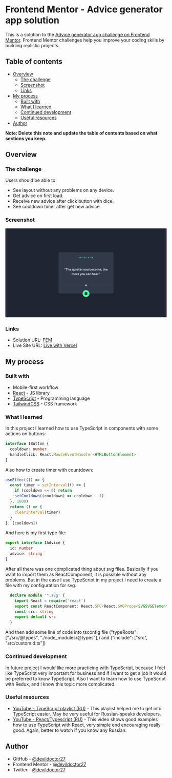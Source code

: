 # Frontend Mentor - Advice generator app solution

This is a solution to the [Advice generator app challenge on Frontend Mentor](https://www.frontendmentor.io/challenges/advice-generator-app-QdUG-13db). Frontend Mentor challenges help you improve your coding skills by building realistic projects.

## Table of contents

- [Overview](#overview)
  - [The challenge](#the-challenge)
  - [Screenshot](#screenshot)
  - [Links](#links)
- [My process](#my-process)
  - [Built with](#built-with)
  - [What I learned](#what-i-learned)
  - [Continued development](#continued-development)
  - [Useful resources](#useful-resources)
- [Author](#author)

**Note: Delete this note and update the table of contents based on what sections you keep.**

## Overview

### The challenge

Users should be able to:

- See layout without any problems on any device.
- Get advice on first load.
- Receive new advice after click button with dice.
- See cooldown timer after get new advice.

### Screenshot

![](./screenshot.jpg)

### Links

- Solution URL: [FEM](https://www.frontendmentor.io/solutions/advice-generator-app-with-reacttypescripttailwindcss-4NOXG5Mtb)
- Live Site URL: [Live with Vercel](https://advice-generator-gules.vercel.app/)

## My process

### Built with

- Mobile-first workflow
- [React](https://reactjs.org/) - JS library
- [TypeScript](https://www.typescriptlang.org/) - Programming language
- [TailwindCSS](https://tailwindcss.com/) - CSS framework

### What I learned

In this project I learned how to use TypeScript in components with some actions on buttons:

```typescript
interface IButton {
  cooldown: number
  handleClick: React.MouseEventHandler<HTMLButtonElement>
}
```

Also how to create timer with countdown:

```js
useEffect(() => {
  const timer = setInterval(() => {
    if (cooldown <= 0) return
    setCooldown((cooldown) => cooldown - 1)
  }, 1000)
  return () => {
    clearInterval(timer)
  }
}, [cooldown])
```

And here is my first type file:

```typescript
export interface IAdvice {
  id: number
  advice: string
}
```

After all there was one complicated thing about svg files.
Basically if you want to import them as ReactComponent, it is possible without any problems.
But in the case I use TypeScript in my project I need to create a file with my configuration for svg.

```custom.d.ts
  declare module '*.svg' {
    import React = require('react')
    export const ReactComponent: React.SFC<React.SVGProps<SVGSVGElement>>
    const src: string
    export default src
  }
```

And then add some line of code into tsconfig file ("typeRoots": ["./src/@types", "./node_modules/@types"],) and ("include": ["src", "src/custom.d.ts"])

### Continued development

In future project I would like more practicing with TypeScript, because I feel like TypeScript very important for business and if I want to get a job it would be preferred to know TypeScript.
Also I want to learn how to use TypeScript with Redux, and I know this topic more complicated.

### Useful resources

- [YouTube - TypeScript playlist (RU)](https://www.youtube.com/playlist?list=PLiZoB8JBsdzlG1oAY8U4vrBtVW07j6jil) - This playlist helped me to get into TypeScript easier. May be very useful for Russian-speaks developers.
- [YouTube - React/Typescript (RU)](https://www.youtube.com/watch?v=v8i-cv9NUV0) - This video shows good examples how to use TypeScript with React, very simple end encouraging really good. Again, better to watch if you know any Russian.

## Author

- GitHub - [@devildoctor27](https://github.com/DevilDoctor27)
- Frontend Mentor - [@devildoctor27](https://www.frontendmentor.io/profile/DevilDoctor27)
- Twitter - [@devildoctor27](https://twitter.com/DevilDoctor27)
